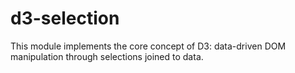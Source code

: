 # d3-selection

This module implements the core concept of D3: data-driven DOM manipulation through selections joined to data.

